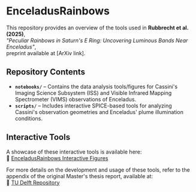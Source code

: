 # EnceladusRainbows

This repository provides an overview of the tools used in **Rubbrecht et al. (2025)**,  
*"Peculiar Rainbows in Saturn's E Ring: Uncovering Luminous Bands Near Enceladus"*,  
preprint available at [ArXiv link].

## Repository Contents

- **`notebooks/`** – Contains the data analysis tools/figures for Cassini's Imaging Science Subsystem (ISS) and Visible Infrared Mapping Spectrometer (VIMS) observations of Enceladus.
- **`scripts/`** – Includes interactive SPICE-based tools for analyzing Cassini's observation geometries and Enceladus' plume illumination conditions.

## Interactive Tools

A showcase of these interactive tools is available here:  
🔗 [EnceladusRainbows Interactive Figures](https://nrubbrecht.github.io/EnceladusRainbows/)

For more details on the development and usage of these tools, refer to the appendix of the original Master's thesis report, available at:  
🔗 [TU Delft Repository](https://repository.tudelft.nl/)
